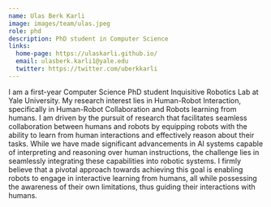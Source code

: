 ```yaml
---
name: Ulas Berk Karli
image: images/team/ulas.jpeg
role: phd
description: PhD student in Computer Science
links:
  home-page: https://ulaskarli.github.io/
  email: ulasberk.karli1@yale.edu
  twitter: https://twitter.com/uberkkarli
---
```


I am a first-year Computer Science PhD student Inquisitive Robotics Lab at Yale University. My research interest lies in Human-Robot Interaction, specifically in Human-Robot Collaboration and Robots learning from humans. I am driven by the pursuit of research that facilitates seamless collaboration between humans and robots by equipping robots with the ability to learn from human interactions and effectively reason about their tasks. While we have made significant advancements in AI systems capable of interpreting and reasoning over human instructions, the challenge lies in seamlessly integrating these capabilities into robotic systems. I firmly believe that a pivotal approach towards achieving this goal is enabling robots to engage in interactive learning from humans, all while possessing the awareness of their own limitations, thus guiding their interactions with humans.
